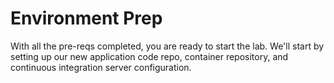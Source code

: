
# Environment Prep

With all the pre-reqs completed, you are ready to start the lab.  We'll start by setting up our new application code repo, container repository, and continuous integration server configuration.

